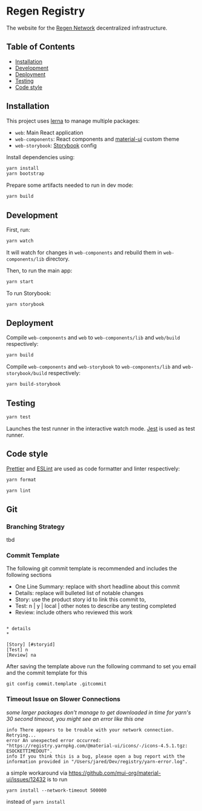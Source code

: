 # Regen Registry

The website for the [Regen Network](https://regen.network) decentralized infrastructure.

## Table of Contents
- [Installation](#installation)
- [Development](#development)
- [Deployment](#deployment)
- [Testing](#testing)
- [Code style](#code-style)

## Installation

This project uses [lerna](https://github.com/lerna/lerna) to manage multiple packages:
- `web`: Main React application
- `web-components`: React components and [material-ui](https://material-ui.com/) custom theme
- `web-storybook`: [Storybook](https://storybook.js.org/) config

Install dependencies using:
```sh
yarn install
yarn bootstrap
```

Prepare some artifacts needed to run in dev mode:
```sh
yarn build
```

## Development

First, run:
```sh
yarn watch
```
It will watch for changes in `web-components` and rebuild them in `web-components/lib` directory.

Then, to run the main app:
```sh
yarn start
```

To run Storybook:
```sh
yarn storybook
```

## Deployment

Compile `web-components` and `web` to `web-components/lib` and `web/build` respectively:
```sh
yarn build
```

Compile `web-components` and `web-storybook` to `web-components/lib` and `web-storybook/build` respectively:
```sh
yarn build-storybook
```

## Testing

```sh
yarn test
```
Launches the test runner in the interactive watch mode.
[Jest](https://jestjs.io/) is used as test runner.

## Code style

[Prettier](https://prettier.io/) and [ESLint](https://eslint.org/) are used as
code formatter and linter respectively:
```sh
yarn format
```

```sh
yarn lint
```

## Git
### Branching Strategy
tbd

### Commit Template
The following git commit template is recommended and includes the following
sections


* One Line Summary: replace with short headline about this commit
* Details: replace will bulleted list of notable changes
* Story: use the product story id to link this commit to,
* Test: n | y | local | other notes to describe any testing completed
* Review: include others who reviewed this work

```One line summary

* details
*

[Story] [#storyid]
[Test] n
[Review] na
```

After saving the template above run the following command to set you email and
the commit template for this

```git config user.email username@regen.network
git config commit.template .gitcommit
```

### Timeout Issue on Slower Connections
_some larger packages don't manage to get downloaded in time for yarn's 30 second timeout, you might see an error like this one_
```
info There appears to be trouble with your network connection. Retrying...
error An unexpected error occurred: "https://registry.yarnpkg.com/@material-ui/icons/-/icons-4.5.1.tgz: ESOCKETTIMEDOUT".
info If you think this is a bug, please open a bug report with the information provided in "/Users/jared/Dev/registry/yarn-error.log".
```
a simple workaround via https://github.com/mui-org/material-ui/issues/12432 is to run
```
yarn install --network-timeout 500000
```
instead of `yarn install`
